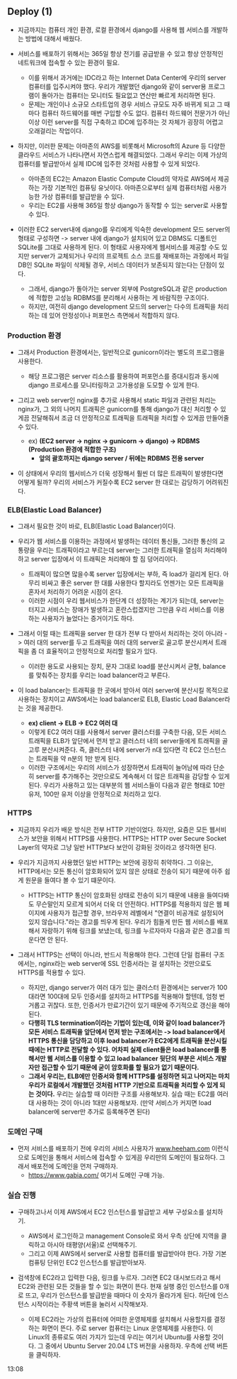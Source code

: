 ## Deploy (1)
- 지금까지는 컴퓨터 개인 환경, 로컬 환경에서 django를 사용해 웹 서비스를 개발하는 방법에 대해서 배웠다.
- 서비스를 배포하기 위해서는 365일 항상 전기를 공급받을 수 있고 항상 안정적인 네트워크에 접속할 수 있는 환경이 필요.
  - 이를 위해서 과거에는 IDC라고 하는 Internet Data Center에 우리의 server 컴퓨터를 입주시켜야 했다. 우리가 개발했던 django와 같이 server용 프로그램이 돌아가는 컴퓨터는 모니터도 필요없고 연산만 빠르게
    처리하면 된다. 
  - 문제는 개인이나 소규모 스타트업의 경우 서비스 규모도 자주 바뀌게 되고 그 때마다 컴퓨터 하드웨어를 매번 구입할 수도 없다. 컴퓨터 하드웨어 전문가가 아닌 이상 이런 server를 직접 구축하고 IDC에 입주하는 것 자체가 
    굉장히 어렵고 오래걸리는 작업이다.
    
- 하지만, 이러한 문제는 아마존의 AWS를 비롯해서 Microsoft의 Azure 등 다양한 클라우드 서비스가 나타나면서 자연스럽게 해결되었다. 그래서 우리는 이제 가상의 컴퓨터를 발급받아서 실제 IDC에 입주한 것처럼 사용할 수 있게 되었다.
  - 아마존의 EC2는 Amazon Elastic Compute Cloud의 약자로 AWS에서 제공하는 가장 기본적인 컴퓨팅 유닛이다. 아마존으로부터 실제 컴퓨터처럼 사용가능한 가상 컴퓨터를 발급받을 수 있다. 
  - 우리는 EC2를 사용해 365일 항상 django가 동작할 수 있는 server로 사용할 수 있다.

- 이러한 EC2 server내에 django를 우리에게 익숙한 development 모드 server의 형태로 구성하면 -> server 내에 django가 설치되어 있고 DBMS도 디폴트인 SQLite를 그대로 사용하게 된다. 이 형태로 
  사용자에게 웹서비스를 제공할 수도 있지만 server가 교체되거나 우리의 프로젝트 소스 코드를 재배포하는 과정에서 파일 DB인 SQLite 파일이 삭제될 경우, 서비스 데이터가 보존되지 않는다는 단점이 있다.
  - 그래서, django가 돌아가는 server 외부에 PostgreSQL과 같은 production에 적합한 고성능 RDBMS를 분리해서 사용하는 게 바람직한 구조이다.
  - 하지만, 여전히 django development 모드의 server는 다수의 트래픽을 처리하는 데 있어 안정성이나 퍼포먼스 측면에서 적합하지 않다.


### Production 환경
- 그래서 Production 환경에서는, 일반적으로 gunicorn이라는 별도의 프로그램을 사용한다.
  - 해당 프로그램은 server 리소스를 활용하여 퍼포먼스를 증대시킴과 동시에 django 프로세스를 모니터링하고 고가용성을 도모할 수 있게 한다.

- 그리고 web server인 nginx를 추가로 사용해서 static 파일과 관련된 처리는 nginx가, 그 외의 나머지 트래픽은 gunicorn를 통해 django가 대신 처리할 수 있게끔 전달해줘서 조금 더 안정적으로 트래픽을
  트래픽을 처리할 수 있게끔 만들어줄 수 있다.
  - ex) **(EC2 server -> nginx -> gunicorn -> django) -> RDBMS (Production 환경에 적합한 구조)**
    - **앞의 괄호까지는 django server / 뒤에는 RDBMS 전용 server**

- 이 상태에서 우리의 웹서비스가 더욱 성장해서 훨씬 더 많은 트래픽이 발생한다면 어떻게 될까? 우리의 서비스가 커질수록 EC2 server 한 대로는 감당하기 어려워진다.


### ELB(Elastic Load Balancer)
- 그래서 필요한 것이 바로, ELB(Elastic Load Balancer)이다. 
- 우리가 웹 서비스를 이용하는 과정에서 발생하는 데이터 통신들, 그러한 통신의 교통량을 우리는 트래픽이라고 부르는데 server는 그러한 트래픽을 열심히 처리해야하고 server 입장에서 이 트래픽은 처리해야 할 짐 덩어리이다.
  - 트래픽이 많으면 많을수록 server 입장에서는 부하, 즉 load가 걸리게 된다. 아무리 비싸고 좋은 server 한 대를 사용한다 할지라도 언젠가는 모든 트래픽을 혼자서 처리하기 어려운 시점이 온다.
  - 이러한 시점이 우리 웹서비스가 한단계 더 성장하는 계기가 되는데, server는 터지고 서비스는 장애가 발생하고 혼란스럽겠지만 그만큼 우리 서비스를 이용하는 사용자가 늘었다는 증거이기도 하다.

- 그래서 이럴 때는 트래픽을 server 한 대가 전부 다 받아서 처리하는 것이 아니라 -> 여러 대의 server를 두고 트래픽을 여러 대의 server로 골고루 분산시켜서 트래픽을 좀 더 효율적이고 안정적으로 처리할 필요가 있다.
  - 이러한 용도로 사용되는 장치, 문자 그대로 load를 분산시켜서 균형, balance를 맞춰주는 장치를 우리는 load balancer라고 부른다.

- 이 load balancer는 트래픽을 한 곳에서 받아서 여러 server에 분산시킬 목적으로 사용하는 장치이고 AWS에서는 load balancer로 ELB, Elastic Load Balancer라는 것을 제공한다.
  - **ex) client -> ELB -> EC2 여러 대**
  - 이렇게 EC2 여러 대를 사용해서 server 클러스터를 구축한 다음, 모든 서비스 트래픽을 ELB가 앞단에서 먼저 받고 클러스터 내의 server들에게 트래픽을 골고루 분산시켜준다. 즉, 클러스터 내에 server가 n대 있다면 각 EC2 인스턴스는 트래픽을 약 n분의 1만 받게 된다. 
  - 이러한 구조에서는 우리의 서비스가 성장하면서 트래픽이 늘어남에 따라 단순히 server를 추가해주는 것만으로도 계속해서 더 많은 트래픽을 감당할 수 있게 된다. 우리가 사용하고 있는 대부분의 웹 서비스들이 다음과 같은 형태로 10만 유저, 100만 유저 이상을 안정적으로 처리하고 있다.


### HTTPS
- 지금까지 우리가 배운 방식은 전부 HTTP 기반이었다. 하지만, 요즘은 모든 웹서비스가 보안을 위해서 HTTPS를 사용한다. HTTPS는 HTTP over Secure Socket Layer의 약자로 그냥 일반 HTTP보다 보안이 강화된 것이라고 생각하면 된다.
- 우리가 지금까지 사용했던 일반 HTTP는 보안에 굉장히 취약하다. 그 이유는, HTTP에서는 모든 통신이 암호화되어 있지 않은 상태로 전송이 되기 때문에 아주 쉽게 원문을 들여다 볼 수 있기 떄문이다.
  - HTTPS는 HTTP 통신이 암호화된 상태로 전송이 되기 때문에 내용을 들여다봐도 무슨말인지 모르게 되어서 더욱 더 안전하다. HTTPS를 적용하지 않은 웹 페이지에 사용자가 접근할 경우, 브라우저 레벨에서 "연결이 비공개로 설정되어 있지 않습니다."라는 경고를 띄우게 된다. 우리가 힘들게 만든 웹 서비스를 배포해서 자랑하기 위해 링크를 보냈는데, 링크를 누르자마자 다음과 같은 경고를 띄운다면 안 된다.

- 그래서 HTTPS는 선택이 아니라, 반드시 적용해야 한다. 그런데 단일 컴퓨터 구조에서는, nginx라는 web server에 SSL 인증서라는 걸 설치하는 것만으로도 HTTPS를 적용할 수 있다.
  - 하지만, django server가 여러 대가 있는 클러스터 환경에서는 server가 100대라면 100대에 모두 인증서를 설치하고 HTTPS를 적용해야 할텐데, 엄청 번거롭고 귀찮다. 또한, 인증서가 만료기간이 있기 때문에 주기적으로 갱신을 해야된다. 
  - **다행히 TLS termination이라는 기법이 있는데, 이와 같이 load balancer가 모든 서비스 트래픽을 앞단에서 먼저 받는 구조에서는 -> load balancer에서 HTTPS 통신을 담당하고 이후 load balancer가 EC2에게 트래픽을 분산시킬 때에는 HTTP로 전달할 수 있다. 어차피 실제 client들은 load balancer를 통해서만 웹 서비스를 이용할 수 있고 load balancer 뒷단의 부분은 서비스 개발자만 접근할 수 있기 때문에 굳이 암호화를 할 필요가 없기 때문이다.**
  - **그래서 우리는, ELB에만 인증서와 함께 HTTPS를 설정하면 되고 나머지는 마치 우리가 로컬에서 개발했던 것처럼 HTTP 기반으로 트래픽을 처리할 수 있게 되는 것이다.** 우리는 실습할 때 이러한 구조를 사용해보자. 실습 때는 EC2를 여러 대 사용하는 것이 아니라 1대만 사용해보자. (만약 서비스가 커지면 load balancer에 server만 추가로 등록해주면 된다)


### 도메인 구매
- 먼저 서비스를 배포하기 전에 우리의 서비스 사용자가 www.heeham.com 이런식으로 도메인을 통해서 서비스에 접속할 수 있게끔 우리만의 도메인이 필요하다. 그래서 배포전에 도메인을 먼저 구매하자.
  - https://www.gabia.com/ 여기서 도메인 구매 가능.


### 실습 진행
- 구매하고나서 이제 AWS에서 EC2 인스턴스를 발급받고 세부 구성요소를 설치하기.
  - AWS에서 로그인하고 management Console로 와서 우측 상단에 지역을 클릭하고 아시아 태평양(서울)로 선택해주기.
  - 그리고 이제 AWS에서 server로 사용할 컴퓨터를 발급받아야 한다. 가장 기본 컴퓨팅 단위인 EC2 인스턴스를 발급받아보자.

- 검색창에 EC2라고 입력한 다음, 링크를 누르자. 그러면 EC2 대시보드라고 해서 EC2와 관련된 모든 것들을 할 수 있는 화면이 뜬다. 현재 실행 중인 인스턴스를 0개로 뜨고, 우리가 인스턴스를 발급받을 때마다 이 숫자가 올라가게 된다. 하단에 인스턴스 시작이라는 주황색 버튼을 눌러서 시작해보자.
  - 이제 EC2라는 가상의 컴퓨터에 어떠한 운영체제를 설치해서 사용할지를 결정하는 화면이 뜬다. 주로 server 컴퓨터는 Linux 운영체제를 사용한다. 이 Linux의 종류로도 여러 가지가 있는데 우리는 여기서 Ubuntu를 사용할 것이다. 그 중에서 Ubuntu Server 20.04 LTS 버전을 사용하자. 우측에 선택 버튼을 클릭하자.


13:08



